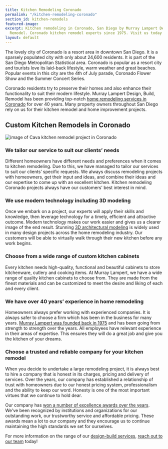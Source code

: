```yaml
---
title: Kitchen Remodeling Coronado
permalink: "/kitchen-remodeling-coronado"
section_id: kitchen-remodels
featured-image:
excerpt: Kitchen remodeling in Coronado, San Diego by Murray Lampert Design, Build,
  Remodel. Coronado kitchen remodel experts since 1975. Visit us today!
layout: default
---
```


The lovely city of Coronado is a resort area in downtown San Diego. It is a sparsely populated city with only about 24,600 residents. It is part of the San Diego Metropolitan Statistical area. Coronado is popular as a resort city and tourists love its laid-back lifestyle, warm weather and great beaches. Popular events in this city are the 4th of July parade, Coronado Flower Show and the Summer Concert Series.

Coronado residents try to preserve their homes and also enhance their functionality to suit their modern lifestyle. Murray Lampert Design, Build, Remodel has been providing top-notch [home remodeling services in Coronado](/service-locations/carlsbad-design-build-and-remodel-services/) for over 40 years. Many property owners throughout San Diego rely on us for their kitchen remodel and home improvement projects.

## Custom Kitchen Remodels in Coronado

![image of Cava kitchen remodel project in Coronado](/uploads/cava-621-i-ave-kd-35.jpg "Coronado Kitchen Remodel")

### We tailor our service to suit our clients’ needs

Different homeowners have different needs and preferences when it comes to kitchen remodeling. Due to this, we have managed to tailor our services to suit our clients’ specific requests. We always discuss remodeling projects with homeowners, get their input and ideas, and combine their ideas and our expertise to come up with an excellent kitchen. Kitchen remodeling Coronado projects always have our customers’ best interest in mind.

### We use modern technology including 3D modeling

Once we embark on a project, our experts will apply their skills and knowledge, then leverage technology for a timely, efficient and attractive outcome. Modern technology makes our work easier and gives us a clearer image of the end result. Stunning [3D architectural modeling](/3d-architectural-rendering-services) is widely used in many design projects across the home remodeling industry. Our customers will be able to virtually walk through their new kitchen before any work begins.

### Choose from a wide range of custom kitchen cabinets

Every kitchen needs high-quality, functional and beautiful cabinets to store kitchenware, cutlery and cooking items. At Murray Lampert, we have a wide range of quality kitchen cabinets to choose from. They are made from the finest materials and can be customized to meet the desire and liking of each and every client.

### We have over 40 years’ experience in home remodeling

Homeowners always prefer working with experienced companies. It is always safer to choose a firm which has been in the business for many years. [Murray Lampert was founded back in 1975](/about-murray-lampert-design-build-remodel) and has been going from strength to strength over the years. All employees have relevant experience in their areas of expertise. This ensures they will do a great job and give you the kitchen of your dreams.

### Choose a trusted and reliable company for your kitchen remodel

When you decide to undertake a large remodeling project, it is always best to hire a company that is honest in its charges, pricing and delivery of services. Over the years, our company has established a relationship of trust with homeowners due to our honest pricing system, professionalism and the ability to keep our word. Honesty is one of the most important virtues that we continue to hold dear.

Our company has [won a number of excellence awards over the years](/awards-affiliations). We've been recognized by institutions and organizations for our outstanding work, our trustworthy service and affordable pricing. These awards mean a lot to our company and they encourage us to continue maintaining the high standards we set for ourselves.

For more information on the range of our [design-build services](/design-build-services-san-diego), [reach out to our team](#quick-contact) today!
